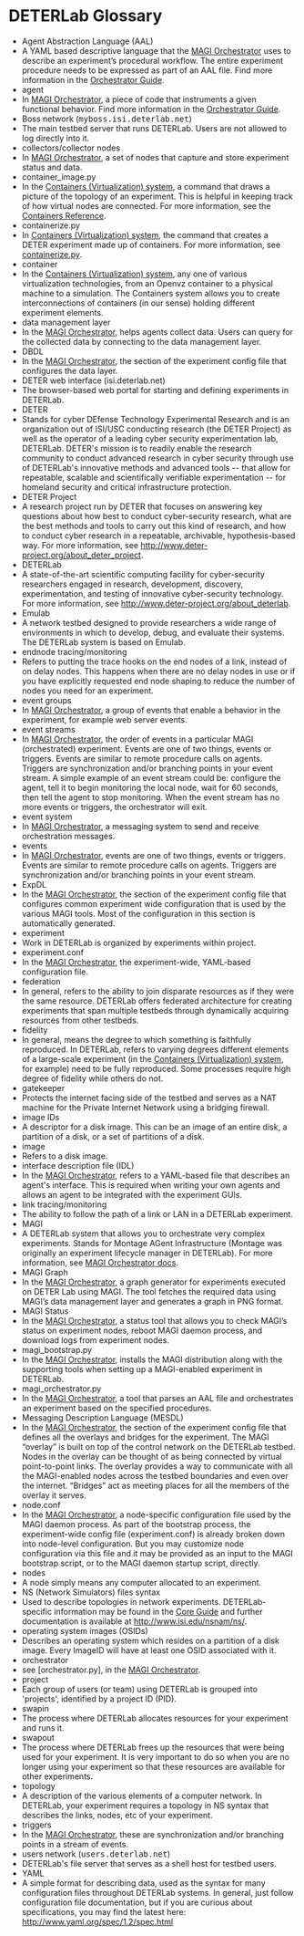 # DETERLab Glossary
<ul class="definition-list">
  <li class="term">Agent Abstraction Language (AAL)</li>
  <li class="definition">A YAML based descriptive language that the <a href="/orchestrator/orchestrator-quickstart/">MAGI Orchestrator</a> uses to describe an experiment’s procedural workflow. The entire experiment procedure needs to be expressed as part of an AAL file. Find more information in the <a href="/orchestrator/orchestrator-guide/#step-1-write-the-aal-file">Orchestrator Guide</a>.</li>
  <li class="term">agent</li>
  <li class="definition">In <a href="/orchestrator/orchestrator-quickstart/">MAGI Orchestrator</a>, a piece of code that instruments a given functional behavior. Find more information in the <a href="/orchestrator/orchestrator-guide/#Agents">Orchestrator Guide</a>.</li>
  <li class="term">Boss network (<tt>myboss.isi.deterlab.net</tt>)</li>
  <li class="definition">The main testbed server that runs DETERLab. Users are not allowed to log directly into it.</li>
  <li class="term">collectors/collector nodes</li>
  <li class="definition">In <a href="/orchestrator/orchestrator-quickstart/">MAGI Orchestrator</a>, a set of nodes that capture and store experiment status and data.</li>
  <li class="term">container_image.py</li>
  <li class="definition">In the <a href="/containers/containers-quickstart/">Containers (Virtualization) system</a>, a command that draws a picture of the topology of an experiment. This is helpful in keeping track of how virtual nodes are connected. For more information, see the <a href="/containers/containers-reference/#container_image.py">Containers Reference</a>.</li>
  <li class="term">containerize.py</li>
  <li class="definition">In <a href="/containers/containers-quickstart/">Containers (Virtualization) system</a>, the command that creates a DETER experiment made up of containers. For more information, see <a href="/containers/containers-reference/#containerizepy">containerize.py</a>.</li>
  <li class="term">container</li>
  <li class="definition">In the <a href="/containers/containers-quickstart/">Containers (Virtualization) system</a>, any one of various virtualization technologies, from an Openvz container to a physical machine to a simulation. The Containers system allows you to create interconnections of containers (in our sense) holding different experiment elements.</li>
  <li class="term">data management layer</li>
  <li class="definition">In the <a href="/orchestrator/orchestrator-quickstart/">MAGI Orchestrator</a>, helps agents collect data. Users can query for the collected data by connecting to the data management layer.</li>
  <li class="term">DBDL</li>
  <li class="definition">In the <a href="/orchestrator/orchestrator-quickstart/">MAGI Orchestrator</a>, the section of the experiment config file that configures the data layer.</li>
  <li class="term">DETER web interface (isi.deterlab.net)</li>
  <li class="definition">The browser-based web portal for starting and defining experiments in DETERLab. </li>
  <li class="term">DETER</li>
  <li class="definition">Stands for cyber DEfense Technology Experimental Research and is an organization out of ISI/USC conducting research (the DETER Project) as well as the operator of a leading cyber security experimentation lab, DETERLab. DETER's mission is to readily enable the research community to conduct advanced research in cyber security through use of DETERLab's innovative methods and advanced tools -- that allow for repeatable, scalable and scientifically verifiable experimentation -- for homeland security and critical infrastructure protection.</li>
  <li class="term">DETER Project</li>
  <li class="definition">A research project run by DETER that focuses on answering key questions about how best to conduct cyber-security research, what are the best methods and tools to carry out this kind of research, and how to conduct cyber research in a repeatable, archivable, hypothesis-based way. For more information, see <a href="http://www.deter-project.org/about_deter_project" class="ext-link">http://www.deter-project.org/about_deter_project</a>.</li>
  <li class="term">DETERLab</li>
  <li class="definition">A state-of-the-art scientific computing facility for cyber-security researchers engaged in research, development, discovery, experimentation, and testing of innovative cyber-security technology. For more information, see <a href="http://www.deter-project.org/about_deterlab" class="ext-link">http://www.deter-project.org/about_deterlab</a>.</li>
  <li class="term">Emulab</li>
  <li class="definition">A network testbed designed to provide researchers a wide range of environments in which to develop, debug, and evaluate their systems. The DETERLab system is based on Emulab.</li>
  <li class="term">endnode tracing/monitoring</li>
  <li class="definition">Refers to putting the trace hooks on the end nodes of a link, instead of on delay nodes. This happens when there are no delay nodes in use or if you have explicitly requested end node shaping to reduce the number of nodes you need for an experiment.</li>
  <li class="term">event groups</li>
  <li class="definition">In <a href="/orchestrator/orchestrator-quickstart/">MAGI Orchestrator</a>, a group of events that enable a behavior in the experiment, for example web server events.</li>
  <li class="term">event streams</li>
  <li class="definition">In <a href="/orchestrator/orchestrator-quickstart/">MAGI Orchestrator</a>, the order of events in a particular MAGI (orchestrated) experiment. Events are one of two things, events or triggers. Events are similar to remote procedure calls on agents. Triggers are synchronization and/or branching points in your event stream.  A simple example of an event stream could be: configure the agent, tell it to begin monitoring the local node, wait for 60 seconds, then tell the agent to stop monitoring. When the event stream has no more events or triggers, the orchestrator will exit.</li>
  <li class="term">event system</li>
  <li class="definition">In <a href="/orchestrator/orchestrator-quickstart/">MAGI Orchestrator</a>, a messaging system to send and receive orchestration messages.</li>
  <li class="term">events</li>
  <li class="definition">In <a href="/orchestrator/orchestrator-quickstart/">MAGI Orchestrator</a>, events are one of two things, events or triggers. Events are similar to remote procedure calls on agents. Triggers are synchronization and/or branching points in your event stream. </li>
  <li class="term">ExpDL</li>
  <li class="definition">In the <a href="/orchestrator/orchestrator-quickstart/">MAGI Orchestrator</a>, the section of the experiment config file that configures common experiment wide configuration that is used by the various MAGI tools. Most of the configuration in this section is automatically generated.</li>
  <li class="term">experiment</li>
  <li class="definition">Work in DETERLab is organized by experiments within project.</li>
  <li class="term">experiment.conf</li>
  <li class="definition">In the <a href="/orchestrator/orchestrator-quickstart/">MAGI Orchestrator</a>, the experiment-wide, YAML-based configuration file.</li>
  <li class="term">federation</li>
  <li class="definition">In general, refers to the ability to join disparate resources as if they were the same resource. DETERLab offers federated  architecture for creating experiments that span multiple testbeds through dynamically acquiring resources from other testbeds. </li>
  <li class="term">fidelity</li>
  <li class="definition">In general, means the degree to which something is faithfully reproduced. In DETERLab, refers to varying degrees different elements of a large-scale experiment (in the <a href="/containers/containers-quickstart/">Containers (Virtualization) system</a>, for example) need to be fully reproduced. Some processes require high degree of fidelity while others do not. </li>
  <li class="term">gatekeeper</li>
  <li class="definition">Protects the internet facing side of the testbed and serves as a NAT machine for the Private Internet Network using a bridging firewall. </li>
  <li class="term">image IDs</li>
  <li class="definition">A descriptor for a disk image. This can be an image of an entire disk, a partition of a disk, or a set of partitions of a disk.</li>
  <li class="term">image</li>
  <li class="definition">Refers to a disk image.</li>
  <li class="term">interface description file (IDL)</li>
  <li class="definition">In the <a href="/orchestrator/orchestrator-quickstart/">MAGI Orchestrator</a>, refers to a YAML-based file that describes an agent's interface. This is required when writing your own agents and allows an agent to be integrated with the experiment GUIs.</li>
  <li class="term">link tracing/monitoring</li>
  <li class="definition">The ability to follow the path of a link or LAN in a DETERLab experiment.</li>
  <li class="term">MAGI</li>
  <li class="definition">A DETERLab system that allows you to orchestrate very complex experiments. Stands for Montage AGent Infrastructure (Montage was originally an experiment lifecycle manager in DETERLab). For more information, see <a href="/orchestrator/orchestrator-quickstart/">MAGI Orchestrator docs</a>.</li>
  <li class="term">MAGI Graph</li>
  <li class="definition">In the <a href="/orchestrator/orchestrator-quickstart/">MAGI Orchestrator</a>, a graph generator for experiments executed on DETER Lab using MAGI. The tool fetches the required data using MAGI’s data management layer and generates a graph in PNG format.</li>
  <li class="term">MAGI Status</li>
  <li class="definition">In the <a href="/orchestrator/orchestrator-quickstart/">MAGI Orchestrator</a>, a status tool that allows you to check MAGI’s status on experiment nodes, reboot MAGI daemon process, and download logs from experiment nodes.</li>
  <li class="term">magi_bootstrap.py</li>
  <li class="definition">In the <a href="/orchestrator/orchestrator-quickstart/">MAGI Orchestrator</a>, installs the MAGI distribution along with the supporting tools when setting up a MAGI-enabled experiment in DETERLab.</li>
  <li class="term">magi_orchestrator.py</li>
  <li class="definition">In the <a href="/orchestrator/orchestrator-quickstart/">MAGI Orchestrator</a>, a tool that parses an AAL file and orchestrates an experiment based on the specified procedures.</li>
  <li class="term">Messaging Description Language (MESDL)</li>
  <li class="definition">In the <a href="/orchestrator/orchestrator-quickstart/">MAGI Orchestrator</a>, the section of the experiment config file that defines all the overlays and bridges for the experiment. The MAGI “overlay” is built on top of the control network on the DETERLab testbed. Nodes in the overlay can be thought of as being connected by virtual point-to-point links. The overlay provides a way to communicate with all the MAGI-enabled nodes across the testbed boundaries and even over the internet. “Bridges” act as meeting places for all the members of the overlay it serves.</li>
  <li class="term">node.conf</li>
  <li class="definition">In the <a href="/orchestrator/orchestrator-quickstart/">MAGI Orchestrator</a>, a node-specific configuration file used by the MAGI daemon process. As part of the bootstrap process, the experiment-wide config file (experiment.conf) is already broken down into node-level configuration. But you may customize node configuration via this file and it may be provided as an input to the MAGI bootstrap script, or to the MAGI daemon startup script, directly.</li>
  <li class="term">nodes</li>
  <li class="definition">A node simply means any computer allocated to an experiment.</li>
  <li class="term">NS (Network Simulators) files syntax</li>
  <li class="definition">Used to describe topologies in network experiments. DETERLab-specific information may be found in the <a href="/core/core-guide/#Step1:Designthetopology">Core Guide</a> and further documentation is available at <a href="http://www.isi.edu/nsnam/ns/" class="ext-link">http://www.isi.edu/nsnam/ns/</a>.</li>
  <li class="term">operating system images (OSIDs)</li>
  <li class="definition">Describes an operating system which resides on a partition of a disk image. Every ImageID will have at least one OSID associated with it.</li>
  <li class="term">orchestrator</li>
  <li class="definition">see [orchestrator.py], in the <a href="/orchestrator/orchestrator-quickstart/">MAGI Orchestrator</a>.</li>
  <li class="term">project</li>
  <li class="definition">Each group of users (or team) using DETERLab is grouped into 'projects', identified by a project ID (PID).</li>
  <li class="term">swapin</li>
  <li class="definition">The process where DETERLab allocates resources for your experiment and runs it.</li>
  <li class="term">swapout</li>
  <li class="definition">The process where DETERLab frees up the resources that were being used for your experiment. It is very important to do so when you are no longer using your experiment so that these resources are available for other experiments.</li>
  <li class="term">topology</li>
  <li class="definition">A description of the various elements of a computer network. In DETERLab, your experiment requires a topology in NS syntax that describes the links, nodes, etc of your experiment.</li>
  <li class="term">triggers</li>
  <li class="definition">In the <a href="/orchestrator/orchestrator-quickstart/">MAGI Orchestrator</a>, these are synchronization and/or branching points in a stream of events.</li>
  <li class="term">users network (<tt>users.deterlab.net</tt>)</li>
  <li class="definition">DETERLab's file server that serves as a shell host for testbed users. </li>
  <li class="term">YAML</li>
  <li class="definition">A simple format for describing data, used as the syntax for many configuration files throughout DETERLab systems. In general, just follow configuration file documentation, but if you are curious about specifications, you may find the latest here: <a href="http://www.yaml.org/spec/1.2/spec.html" class="ext-link">http://www.yaml.org/spec/1.2/spec.html</a></li>
</dl>

